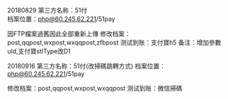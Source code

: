 ﻿20180829
第三方名称：51付  
档案位置：php@60.245.62.221/51pay

因FTP檔案過舊因此全部重新上傳
修改档案：post,qqpost,wxpost,wxqqpost,zfbpost
测试到账：支付寶h5
备注：增加參數uId,支付寶stlType改D1

20180916
第三方名称：51付(改掃碼跳轉方式)
档案位置：php@60.245.62.221/51pay

修改档案：post,qqpost,wxpost,wxqqpost
测试到账：微信掃碼